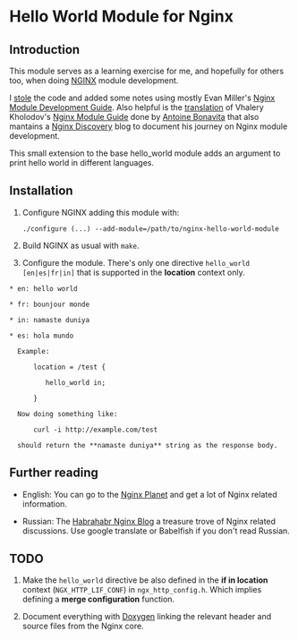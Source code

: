 # Hello World Module for Nginx

## Introduction

This module serves as a learning exercise for me, and hopefully for
others too, when doing [NGINX](http://nginx.org) module development. 

I [stole](http://dominicfallows.com/2011/02/20/hello-world-nginx-module-3/)
the code and added some notes using mostly Evan Miller's
[Nginx Module Development Guide](http://www.evanmiller.org/nginx-modules-guide.html). Also
helpful is the
[translation](http://antoine.bonavita.free.fr/nginx_mod_dev_en.html)
of Vhalery Kholodov's
[Nginx Module Guide](http://www.grid.net.ru/nginx/nginx-modules.html)
done by [Antoine Bonavita](http://antoine.bonavita.free.fr/) that also
mantains a [Nginx Discovery](http://www.nginx-discovery.com/) blog to
document his journey on Nginx module development.

This small extension to the base hello\_world module adds an argument to print hello world in different languages.

## Installation

   1. Configure NGINX adding this module with:
          
          ./configure (...) --add-module=/path/to/nginx-hello-world-module
       
   2. Build NGINX as usual with `make`.
   
   3. Configure the module. There's only one directive `hello_world [en|es|fr|in]`
      that is supported in the **location** context only.

    * en: hello world
    
    * fr: bounjour monde
    
    * in: namaste duniya
 
    * es: hola mundo
      
      Example:
          
          location = /test {
             
             hello_world in;
          
          }

      Now doing something like:
          
          curl -i http://example.com/test
          
      should return the **namaste duniya** string as the response body.

## Further reading

 * English: You can go to the [Nginx Planet](http://planet.nginx.org/)
   and get a lot of Nginx related information.
  
 * Russian: The [Habrahabr Nginx Blog](habrahabr.ru/blogs/nginx/) a
   treasure trove of Nginx related discussions. Use google translate
   or Babelfish if you don't read Russian.
      
## TODO

 1. Make the `hello_world` directive be also defined in the **if in
    location** context (`NGX_HTTP_LIF_CONF`) in
    `ngx_http_config.h`. Which implies defining a **merge
    configuration** function.
 
 2. Document everything with
    [Doxygen](https://secure.wikimedia.org/wikipedia/en/wiki/Doxygen)
    linking the relevant header and source files from the Nginx core.
